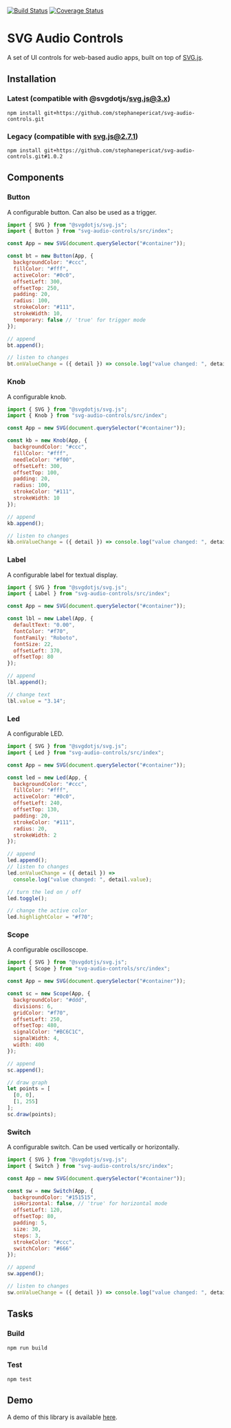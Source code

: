 [![Build Status](https://travis-ci.org/stephanepericat/svg-audio-controls.svg?branch=master)](https://travis-ci.org/stephanepericat/svg-audio-controls)
[![Coverage Status](https://coveralls.io/repos/github/stephanepericat/svg-audio-controls/badge.svg?branch=master)](https://coveralls.io/github/stephanepericat/svg-audio-controls?branch=master)

# SVG Audio Controls

A set of UI controls for web-based audio apps, built on top of [SVG.js](https://svgjs.com/).

## Installation

### Latest (compatible with @svgdotjs/svg.js@3.x)

```shell
npm install git+https://github.com/stephanepericat/svg-audio-controls.git
```

### Legacy (compatible with svg.js@2.7.1)

```shell
npm install git+https://github.com/stephanepericat/svg-audio-controls.git#1.0.2
```

## Components

### Button

A configurable button. Can also be used as a trigger.

```javascript
import { SVG } from "@svgdotjs/svg.js";
import { Button } from "svg-audio-controls/src/index";

const App = new SVG(document.querySelector("#container"));

const bt = new Button(App, {
  backgroundColor: "#ccc",
  fillColor: "#fff",
  activeColor: "#0c0",
  offsetLeft: 300,
  offsetTop: 250,
  padding: 20,
  radius: 100,
  strokeColor: "#111",
  strokeWidth: 10,
  temporary: false // 'true' for trigger mode
});

// append
bt.append();

// listen to changes
bt.onValueChange = ({ detail }) => console.log("value changed: ", detail.value);
```

### Knob

A configurable knob.

```javascript
import { SVG } from "@svgdotjs/svg.js";
import { Knob } from "svg-audio-controls/src/index";

const App = new SVG(document.querySelector("#container"));

const kb = new Knob(App, {
  backgroundColor: "#ccc",
  fillColor: "#fff",
  needleColor: "#f00",
  offsetLeft: 300,
  offsetTop: 100,
  padding: 20,
  radius: 100,
  strokeColor: "#111",
  strokeWidth: 10
});

// append
kb.append();

// listen to changes
kb.onValueChange = ({ detail }) => console.log("value changed: ", detail.value);
```

### Label

A configurable label for textual display.

```javascript
import { SVG } from "@svgdotjs/svg.js";
import { Label } from "svg-audio-controls/src/index";

const App = new SVG(document.querySelector("#container"));

const lbl = new Label(App, {
  defaultText: "0.00",
  fontColor: "#f70",
  fontFamily: "Roboto",
  fontSize: 22,
  offsetLeft: 370,
  offsetTop: 80
});

// append
lbl.append();

// change text
lbl.value = "3.14";
```

### Led

A configurable LED.

```javascript
import { SVG } from "@svgdotjs/svg.js";
import { Led } from "svg-audio-controls/src/index";

const App = new SVG(document.querySelector("#container"));

const led = new Led(App, {
  backgroundColor: "#ccc",
  fillColor: "#fff",
  activeColor: "#0c0",
  offsetLeft: 240,
  offsetTop: 130,
  padding: 20,
  strokeColor: "#111",
  radius: 20,
  strokeWidth: 2
});

// append
led.append();
// listen to changes
led.onValueChange = ({ detail }) =>
  console.log("value changed: ", detail.value);

// turn the led on / off
led.toggle();

// change the active color
led.highlightColor = "#f70";
```

### Scope

A configurable oscilloscope.

```javascript
import { SVG } from "@svgdotjs/svg.js";
import { Scope } from "svg-audio-controls/src/index";

const App = new SVG(document.querySelector("#container"));

const sc = new Scope(App, {
  backgroundColor: "#ddd",
  divisions: 6,
  gridColor: "#f70",
  offsetLeft: 250,
  offsetTop: 480,
  signalColor: "#BC6C1C",
  signalWidth: 4,
  width: 400
});

// append
sc.append();

// draw graph
let points = [
  [0, 0],
  [1, 255]
];
sc.draw(points);
```

### Switch

A configurable switch. Can be used vertically or horizontally.

```javascript
import { SVG } from "@svgdotjs/svg.js";
import { Switch } from "svg-audio-controls/src/index";

const App = new SVG(document.querySelector("#container"));

const sw = new Switch(App, {
  backgroundColor: "#151515",
  isHorizontal: false, // 'true' for horizontal mode
  offsetLeft: 120,
  offsetTop: 80,
  padding: 5,
  size: 30,
  steps: 3,
  strokeColor: "#ccc",
  switchColor: "#666"
});

// append
sw.append();

// listen to changes
sw.onValueChange = ({ detail }) => console.log("value changed: ", detail.value);
```

## Tasks

### Build

```shell
npm run build
```

### Test

```shell
npm test
```

## Demo

A demo of this library is available [here](https://github.com/stephanepericat/svg-audio-controls-demo).
